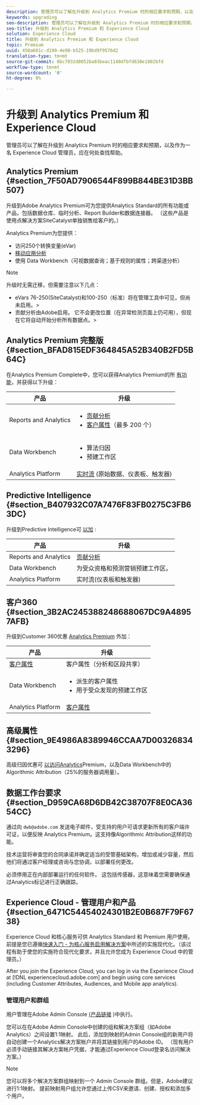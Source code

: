 ```yaml
---
description: 管理员可以了解在升级到 Analytics Premium 时的相应要求和预期，以及作为一名 Experience Cloud 管理员，应在何处查找帮助。
keywords: upgrading
seo-description: 管理员可以了解在升级到 Analytics Premium 时的相应要求和预期，以及作为一名 Experience Cloud 管理员，应在何处查找帮助。
seo-title: 升级到 Analytics Premium 和 Experience Cloud
solution: Experience Cloud
title: 升级到 Analytics Premium 和 Experience Cloud
topic: Premium
uuid: 450a601c-d199-4e90-b525-19bd9f9576d2
translation-type: tm+mt
source-git-commit: 0bc7032d0052ba03beac1140dfbfd630e1802bfd
workflow-type: tm+mt
source-wordcount: '0'
ht-degree: 0%

---
```



# 升级到 Analytics Premium 和 Experience Cloud

管理员可以了解在升级到 Analytics Premium 时的相应要求和预期，以及作为一名 Experience Cloud 管理员，应在何处查找帮助。

## Analytics Premium {#section_7F50AD7906544F899B844BE31D3BB507}

升级到Adobe Analytics Premium可为您提供Analytics Standard的所有功能或产品，包括数据仓库、临时分析、Report Builder和数据连接器。 （这些产品是使用点解决方案SiteCatalyst单独销售给客户的。）

Analytics Premium为您提供：

* 访问250个转换变量(eVar)
* [移动应用分析](https://docs.adobe.com/content/help/zh-Hans/mobile-services/using/home.html)
* 使用 Data Workbench（可视数据查询；基于规则的属性；跨渠道分析）

>[!NOTE]
>
>升级时无需迁移，但需要注意以下几点：
>
>* eVars 76-250(SiteCatalyst)和100-250（标准）将在管理工具中可见，但尚未启用。>
>* 贡献分析由Adobe启用。 它不会更改位置（在异常检测页面上仍可用），但现在它将自动开始分析所有数据点。>


## Analytics Premium 完整版 {#section_BFAD815EDF364845A52B340B2FD5B64C}

在Analytics Premium Complete中，您可以获得Analytics Premium的所 [有功能](../admin-getting-started/upgrade-to-analytics-premium.md#section_7F50AD7906544F899B844BE31D3BB507)，并获得以下升级：

| 产品 | 升级 |
|--- |--- |
| Reports and Analytics | <ul><li>[贡献分析](https://docs.adobe.com/content/help/zh-Hans/analytics/analyze/analysis-workspace/virtual-analyst/contribution-analysis/ca-tokens.html)</li><li>[客户属性](../attributes/attributes.md#concept_ACFEE7C8B8E94875BA0825CDF4913AF1)（最多 200 个）</li></ul> |
| Data Workbench | <ul><li>算法归因</li><li>预建工作区</li></ul> |
| Analytics Platform | [实时流](https://helpx.adobe.com/analytics/kb/getting-started-with-livestream-api.html) (原始数据、仪表板、触发器) |

## Predictive Intelligence {#section_B407932C07A7476F83FB0275C3FB63DC}

升级到Predictive Intelligence可 [以加](../admin-getting-started/upgrade-to-analytics-premium.md#section_7F50AD7906544F899B844BE31D3BB507) :

| 产品 | 升级 |
|---|---|
| Reports and Analytics | [贡献分析](https://docs.adobe.com/content/help/zh-Hans/analytics/analyze/analysis-workspace/virtual-analyst/contribution-analysis/ca-tokens.html) |
| Data Workbench | 为受众资格和预测营销预建工作区。 |
| Analytics Platform | 实时流(仪表板和触发器) |

## 客户360 {#section_3B2AC245388248688067DC9A48957AFB}

升级到Customer 360优惠 [Analytics Premium](../admin-getting-started/upgrade-to-analytics-premium.md#section_7F50AD7906544F899B844BE31D3BB507) 外加：

| 产品 | 升级 |
|--- |--- |
| [客户属性](../attributes/attributes.md) | 客户属性（分析和区段共享） |
| Data Workbench | <ul><li>派生的客户属性</li><li>用于受众发现的预建工作区</li></ul> |
| Analytics Platform | [客户属性](../attributes/attributes.md) |

## 高级属性 {#section_9E4986A8389946CCAA7D003268343296}

高级归因优惠可 [以访问Analytics](../admin-getting-started/upgrade-to-analytics-premium.md#section_7F50AD7906544F899B844BE31D3BB507)Premium，以及Data Workbench中的Algorithmic Attribution（25%的服务器调用量）。

## 数据工作台要求 {#section_D959CA68D6DB42C38707F8E0CA3654CC}

通过向 `dwb@adobe.com` 发送电子邮件，受支持的用户可请求更新所有的客户端许可证，以便反映 Analytics Premium。这支持像Algorithmic Attribution这样的功能。

技术运营将审查您的合同承诺并确定适当的受管基础架构，增加或减少容量，然后他们将通过客户经理或咨询与您协调，以部署任何更改。

必须停用正在内部部署运行的任何软件。 这包括传感器，这意味着您需要确保通过Analytics标记进行正确跟踪。

## Experience Cloud - 管理用户和产品 {#section_6471C54454024301B2E0B687F79F6738}

Experience Cloud 和核心服务可供 Analytics Standard 和 Premium 用户使用，前提是您已遵循[快速入门 - 为核心服务启用解决方案](../core-services/core-services.md#concept_07ED1D5C64234E77976E6D572E78FB9C)中所述的实施现代化。（该过程有助于使您的实施符合现代化要求，并且允许您成为 Experience Cloud 中的管理员。）

After you join the Experience Cloud, you can log in via the Experience Cloud at [!DNL experiencecloud.adobe.com] and begin using core services (including Customer Attributes, Audiences, and Mobile app analytics).

### 管理用户和群组

用户管理在Adobe Admin Console [(产品链接](https://helpx.adobe.com/enterprise/help/aedash.html) )中执行。

您可以在在Adobe Admin Console中创建的组和解决方案组（如Adobe Analytics）之间设置1:1映射。 此后，添加到映射的Admin Console组的新用户将自动创建一个Analytics解决方案帐户并将其链接到用户的Adobe ID。 （现有用户必须手动链接其解决方案帐户凭据，才能通过Experience Cloud登录名访问解决方案。）

>[!NOTE]
>
>您可以将多个解决方案群组映射到一个 Admin Console 群组。但是，Adobe建议进行1:1映射。 提前映射用户组允许您通过上传CSV来邀请、创建、授权和添加多个用户。
